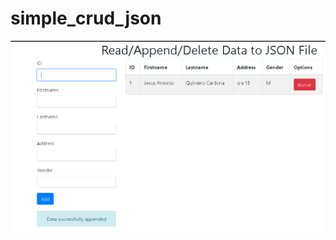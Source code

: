 # simple_crud_json

![alt text](https://github.com/jquinterocard/simple_crud_json/blob/master/img/Captura.PNG)
